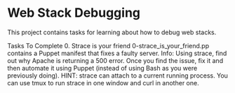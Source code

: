 <h1>Web Stack Debugging</h1>
This project contains tasks for learning about how to debug web stacks.

Tasks To Complete
 0. Strace is your friend
0-strace_is_your_friend.pp contains a Puppet manifest that fixes a faulty server.
Info:
Using strace, find out why Apache is returning a 500 error. Once you find the issue, fix it and then automate it using Puppet (instead of using Bash as you were previously doing).
HINT:
strace can attach to a current running process.
You can use tmux to run strace in one window and curl in another one.
